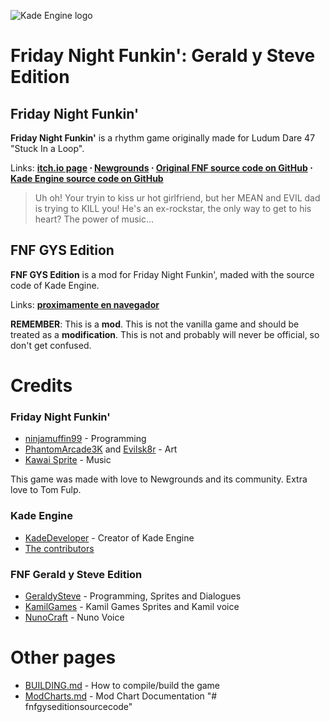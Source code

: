![Kade Engine logo](https://user-images.githubusercontent.com/73957019/121099953-78d6f880-c7be-11eb-9b03-bac954ae3f55.png)

# Friday Night Funkin': Gerald y Steve Edition
## Friday Night Funkin'
**Friday Night Funkin'** is a rhythm game originally made for Ludum Dare 47 "Stuck In a Loop".

Links: **[itch.io page](https://ninja-muffin24.itch.io/funkin) ⋅ [Newgrounds](https://www.newgrounds.com/portal/view/770371) ⋅ [Original FNF source code on GitHub](https://github.com/ninjamuffin99/Funkin) ⋅ [Kade Engine source code on GitHub](https://github.com/KadeDev/Kade-Engine)**
> Uh oh! Your tryin to kiss ur hot girlfriend, but her MEAN and EVIL dad is trying to KILL you! He's an ex-rockstar, the only way to get to his heart? The power of music... 

## FNF GYS Edition
**FNF GYS Edition** is a mod for Friday Night Funkin', maded with the source code of Kade Engine.

Links: **[proximamente en navegador](https://funkin.puyo.xyz)**

**REMEMBER**: This is a **mod**. This is not the vanilla game and should be treated as a **modification**. This is not and probably will never be official, so don't get confused.



# Credits
### Friday Night Funkin'
 - [ninjamuffin99](https://twitter.com/ninja_muffin99) - Programming
 - [PhantomArcade3K](https://twitter.com/phantomarcade3k) and [Evilsk8r](https://twitter.com/evilsk8r) - Art
 - [Kawai Sprite](https://twitter.com/kawaisprite) - Music

This game was made with love to Newgrounds and its community. Extra love to Tom Fulp.
### Kade Engine
- [KadeDeveloper](https://twitter.com/KadeDeveloper) - Creator of Kade Engine
- [The contributors](https://github.com/KadeDev/Kade-Engine/graphs/contributors)
### FNF Gerald y Steve Edition
- [GeraldySteve](https://www.youtube.com/channel/UCHANxvdCr6sAdTZwjodJ0FQ) - Programming, Sprites and Dialogues
- [KamilGames](https://www.youtube.com/channel/UCxKM2o2aX-Ctf9Rmw9Vuoeg) - Kamil Games Sprites and Kamil voice
- [NunoCraft](https://www.youtube.com/channel/UCc9atpI3t-4eS67g0es5lxQ) - Nuno Voice

# Other pages
 - [BUILDING.md](https://github.com/KadeDev/Kade-Engine/blob/master/BUILDING.md) - How to compile/build the game
 - [ModCharts.md](https://github.com/KadeDev/Kade-Engine/blob/master/ModCharts.md) - Mod Chart Documentation
"# fnfgyseditionsourcecode" 
